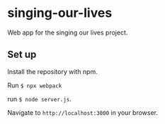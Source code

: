 # singing-our-lives
Web app for the singing our lives project.

## Set up
Install the repository with npm.

Run `$ npx webpack`

run `$ node server.js`.

Navigate to `http://localhost:3000` in your browser.
